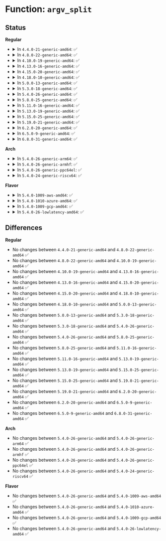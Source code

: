 # Function: <code>argv_split</code>

## Status
<b>Regular</b>
<ul>
<li>
<details>
<summary>In <code>4.4.0-21-generic-amd64</code>: ✅</summary>

```c
char * * argv_split(gfp_t gfp, const char * str, int * argcp)
```

```json
{
  "name": "argv_split",
  "collision_type": "Unique Global",
  "inline_type": "No",
  "funcs": [
    {
      "addr": 18446744071582944000,
      "name": "argv_split",
      "external": true,
      "loc": "lib/argv_split.c:59",
      "file": "lib/argv_split.c",
      "inline": "seen, unknown",
      "caller_inline": [],
      "caller_func": [
        "kernel/reboot.c:run_cmd",
        "kernel/trace/trace_events_filter.c:ftrace_function_set_filter_cb",
        "kernel/trace/trace_probe.c:traceprobe_command",
        "fs/coredump.c:do_coredump"
      ]
    }
  ],
  "symbols": [
    {
      "addr": 18446744071582944000,
      "name": "argv_split",
      "section": ".text",
      "bind": "STB_GLOBAL",
      "size": 276
    }
  ]
}
```
</details>
</li>
<li>
<details>
<summary>In <code>4.8.0-22-generic-amd64</code>: ✅</summary>

```c
char * * argv_split(gfp_t gfp, const char * str, int * argcp)
```

```json
{
  "name": "argv_split",
  "collision_type": "Unique Global",
  "inline_type": "No",
  "funcs": [
    {
      "addr": 18446744071583231328,
      "name": "argv_split",
      "external": true,
      "loc": "lib/argv_split.c:59",
      "file": "lib/argv_split.c",
      "inline": "seen, unknown",
      "caller_inline": [],
      "caller_func": [
        "kernel/reboot.c:run_cmd",
        "kernel/trace/trace_events_filter.c:ftrace_function_set_filter_cb",
        "kernel/trace/trace_probe.c:traceprobe_command",
        "fs/coredump.c:do_coredump"
      ]
    }
  ],
  "symbols": [
    {
      "addr": 18446744071583231328,
      "name": "argv_split",
      "section": ".text",
      "bind": "STB_GLOBAL",
      "size": 290
    }
  ]
}
```
</details>
</li>
<li>
<details>
<summary>In <code>4.10.0-19-generic-amd64</code>: ✅</summary>

```c
char * * argv_split(gfp_t gfp, const char * str, int * argcp)
```

```json
{
  "name": "argv_split",
  "collision_type": "Unique Global",
  "inline_type": "No",
  "funcs": [
    {
      "addr": 18446744071583346384,
      "name": "argv_split",
      "external": true,
      "loc": "lib/argv_split.c:59",
      "file": "lib/argv_split.c",
      "inline": "seen, unknown",
      "caller_inline": [],
      "caller_func": [
        "kernel/reboot.c:run_cmd",
        "kernel/trace/trace_events_filter.c:ftrace_function_set_filter_cb",
        "kernel/trace/trace_probe.c:traceprobe_command",
        "fs/coredump.c:do_coredump"
      ]
    }
  ],
  "symbols": [
    {
      "addr": 18446744071583346384,
      "name": "argv_split",
      "section": ".text",
      "bind": "STB_GLOBAL",
      "size": 290
    }
  ]
}
```
</details>
</li>
<li>
<details>
<summary>In <code>4.13.0-16-generic-amd64</code>: ✅</summary>

```c
char * * argv_split(gfp_t gfp, const char * str, int * argcp)
```

```json
{
  "name": "argv_split",
  "collision_type": "Unique Global",
  "inline_type": "No",
  "funcs": [
    {
      "addr": 18446744071588196672,
      "name": "argv_split",
      "external": true,
      "loc": "lib/argv_split.c:59",
      "file": "lib/argv_split.c",
      "inline": "seen, unknown",
      "caller_inline": [],
      "caller_func": [
        "kernel/reboot.c:run_cmd",
        "kernel/trace/trace_events_filter.c:ftrace_function_set_filter_cb",
        "kernel/trace/trace_probe.c:traceprobe_command",
        "fs/coredump.c:do_coredump"
      ]
    }
  ],
  "symbols": [
    {
      "addr": 18446744071588196672,
      "name": "argv_split",
      "section": ".text",
      "bind": "STB_GLOBAL",
      "size": 304
    }
  ]
}
```
</details>
</li>
<li>
<details>
<summary>In <code>4.15.0-20-generic-amd64</code>: ✅</summary>

```c
char * * argv_split(gfp_t gfp, const char * str, int * argcp)
```

```json
{
  "name": "argv_split",
  "collision_type": "Unique Global",
  "inline_type": "No",
  "funcs": [
    {
      "addr": 18446744071588745344,
      "name": "argv_split",
      "external": true,
      "loc": "lib/argv_split.c:60",
      "file": "lib/argv_split.c",
      "inline": "seen, unknown",
      "caller_inline": [],
      "caller_func": [
        "kernel/reboot.c:run_cmd",
        "kernel/trace/trace.c:trace_run_command",
        "kernel/trace/trace_events_filter.c:ftrace_function_set_filter_cb",
        "fs/coredump.c:do_coredump"
      ]
    }
  ],
  "symbols": [
    {
      "addr": 18446744071588745344,
      "name": "argv_split",
      "section": ".text",
      "bind": "STB_GLOBAL",
      "size": 304
    }
  ]
}
```
</details>
</li>
<li>
<details>
<summary>In <code>4.18.0-10-generic-amd64</code>: ✅</summary>

```c
char * * argv_split(gfp_t gfp, const char * str, int * argcp)
```

```json
{
  "name": "argv_split",
  "collision_type": "Unique Global",
  "inline_type": "No",
  "funcs": [
    {
      "addr": 18446744071589123120,
      "name": "argv_split",
      "external": true,
      "loc": "lib/argv_split.c:60",
      "file": "lib/argv_split.c",
      "inline": "seen, unknown",
      "caller_inline": [],
      "caller_func": [
        "kernel/reboot.c:run_cmd",
        "kernel/trace/trace.c:trace_run_command",
        "kernel/trace/trace_events_filter.c:ftrace_profile_set_filter",
        "fs/coredump.c:do_coredump"
      ]
    }
  ],
  "symbols": [
    {
      "addr": 18446744071589123120,
      "name": "argv_split",
      "section": ".text",
      "bind": "STB_GLOBAL",
      "size": 315
    }
  ]
}
```
</details>
</li>
<li>
<details>
<summary>In <code>5.0.0-13-generic-amd64</code>: ✅</summary>

```c
char * * argv_split(gfp_t gfp, const char * str, int * argcp)
```

```json
{
  "name": "argv_split",
  "collision_type": "Unique Global",
  "inline_type": "No",
  "funcs": [
    {
      "addr": 18446744071589357456,
      "name": "argv_split",
      "external": true,
      "loc": "lib/argv_split.c:60",
      "file": "lib/argv_split.c",
      "inline": "seen, unknown",
      "caller_inline": [],
      "caller_func": [
        "kernel/umh.c:call_usermodehelper_setup_file",
        "kernel/reboot.c:run_cmd",
        "kernel/trace/trace.c:trace_run_command",
        "kernel/trace/trace_events_filter.c:ftrace_profile_set_filter",
        "fs/coredump.c:do_coredump"
      ]
    }
  ],
  "symbols": [
    {
      "addr": 18446744071589357456,
      "name": "argv_split",
      "section": ".text",
      "bind": "STB_GLOBAL",
      "size": 315
    }
  ]
}
```
</details>
</li>
<li>
<details>
<summary>In <code>5.3.0-18-generic-amd64</code>: ✅</summary>

```c
char * * argv_split(gfp_t gfp, const char * str, int * argcp)
```

```json
{
  "name": "argv_split",
  "collision_type": "Unique Global",
  "inline_type": "No",
  "funcs": [
    {
      "addr": 18446744071589814528,
      "name": "argv_split",
      "external": true,
      "loc": "lib/argv_split.c:60",
      "file": "lib/argv_split.c",
      "inline": "seen, unknown",
      "caller_inline": [],
      "caller_func": [
        "kernel/umh.c:call_usermodehelper_setup_file",
        "kernel/reboot.c:run_cmd",
        "kernel/trace/trace.c:trace_run_command",
        "kernel/trace/trace_events_filter.c:ftrace_profile_set_filter"
      ]
    }
  ],
  "symbols": [
    {
      "addr": 18446744071589814528,
      "name": "argv_split",
      "section": ".text",
      "bind": "STB_GLOBAL",
      "size": 317
    }
  ]
}
```
</details>
</li>
<li>
<details>
<summary>In <code>5.4.0-26-generic-amd64</code>: ✅</summary>

```c
char * * argv_split(gfp_t gfp, const char * str, int * argcp)
```

```json
{
  "name": "argv_split",
  "collision_type": "Unique Global",
  "inline_type": "No",
  "funcs": [
    {
      "addr": 18446744071590040832,
      "name": "argv_split",
      "external": true,
      "loc": "lib/argv_split.c:60",
      "file": "lib/argv_split.c",
      "inline": "seen, unknown",
      "caller_inline": [],
      "caller_func": [
        "kernel/umh.c:call_usermodehelper_setup_file",
        "kernel/reboot.c:run_cmd",
        "kernel/trace/trace.c:trace_run_command",
        "kernel/trace/trace_events_filter.c:ftrace_profile_set_filter"
      ]
    }
  ],
  "symbols": [
    {
      "addr": 18446744071590040832,
      "name": "argv_split",
      "section": ".text",
      "bind": "STB_GLOBAL",
      "size": 317
    }
  ]
}
```
</details>
</li>
<li>
<details>
<summary>In <code>5.8.0-25-generic-amd64</code>: ✅</summary>

```c
char * * argv_split(gfp_t gfp, const char * str, int * argcp)
```

```json
{
  "name": "argv_split",
  "collision_type": "Unique Global",
  "inline_type": "No",
  "funcs": [
    {
      "addr": 18446744071585035664,
      "name": "argv_split",
      "external": true,
      "loc": "lib/argv_split.c:60",
      "file": "lib/argv_split.c",
      "inline": "seen, unknown",
      "caller_inline": [],
      "caller_func": [
        "kernel/umh.c:call_usermodehelper_setup_file",
        "kernel/reboot.c:reboot_work_func",
        "kernel/reboot.c:poweroff_work_func",
        "kernel/trace/trace.c:trace_run_command",
        "kernel/trace/trace_events_filter.c:__ftrace_function_set_filter"
      ]
    }
  ],
  "symbols": [
    {
      "addr": 18446744071585035664,
      "name": "argv_split",
      "section": ".text",
      "bind": "STB_GLOBAL",
      "size": 321
    }
  ]
}
```
</details>
</li>
<li>
<details>
<summary>In <code>5.11.0-16-generic-amd64</code>: ✅</summary>

```c
char * * argv_split(gfp_t gfp, const char * str, int * argcp)
```

```json
{
  "name": "argv_split",
  "collision_type": "Unique Global",
  "inline_type": "No",
  "funcs": [
    {
      "addr": 18446744071585187696,
      "name": "argv_split",
      "external": true,
      "loc": "lib/argv_split.c:60",
      "file": "lib/argv_split.c",
      "inline": "seen, unknown",
      "caller_inline": [],
      "caller_func": [
        "kernel/reboot.c:reboot_work_func",
        "kernel/reboot.c:poweroff_work_func",
        "kernel/trace/trace.c:trace_run_command",
        "kernel/trace/trace_events_filter.c:__ftrace_function_set_filter"
      ]
    }
  ],
  "symbols": [
    {
      "addr": 18446744071585187696,
      "name": "argv_split",
      "section": ".text",
      "bind": "STB_GLOBAL",
      "size": 321
    }
  ]
}
```
</details>
</li>
<li>
<details>
<summary>In <code>5.13.0-19-generic-amd64</code>: ✅</summary>

```c
char * * argv_split(gfp_t gfp, const char * str, int * argcp)
```

```json
{
  "name": "argv_split",
  "collision_type": "Unique Global",
  "inline_type": "No",
  "funcs": [
    {
      "addr": 18446744071585069584,
      "name": "argv_split",
      "external": true,
      "loc": "lib/argv_split.c:60",
      "file": "lib/argv_split.c",
      "inline": "seen, unknown",
      "caller_inline": [],
      "caller_func": [
        "kernel/reboot.c:reboot_work_func",
        "kernel/reboot.c:poweroff_work_func",
        "kernel/trace/trace_events_filter.c:__ftrace_function_set_filter",
        "kernel/trace/trace_events_synth.c:check_command",
        "kernel/trace/trace_events_synth.c:__create_synth_event",
        "kernel/trace/trace_dynevent.c:dyn_event_release",
        "kernel/trace/trace_probe.c:trace_probe_create"
      ]
    }
  ],
  "symbols": [
    {
      "addr": 18446744071585069584,
      "name": "argv_split",
      "section": ".text",
      "bind": "STB_GLOBAL",
      "size": 313
    }
  ]
}
```
</details>
</li>
<li>
<details>
<summary>In <code>5.15.0-25-generic-amd64</code>: ✅</summary>

```c
char * * argv_split(gfp_t gfp, const char * str, int * argcp)
```

```json
{
  "name": "argv_split",
  "collision_type": "Unique Global",
  "inline_type": "No",
  "funcs": [
    {
      "addr": 18446744071585516320,
      "name": "argv_split",
      "external": true,
      "loc": "lib/argv_split.c:60",
      "file": "lib/argv_split.c",
      "inline": "seen, unknown",
      "caller_inline": [],
      "caller_func": [
        "kernel/reboot.c:reboot_work_func",
        "kernel/reboot.c:poweroff_work_func",
        "kernel/trace/trace_events_filter.c:__ftrace_function_set_filter",
        "kernel/trace/trace_events_synth.c:check_command",
        "kernel/trace/trace_events_synth.c:__create_synth_event",
        "kernel/trace/trace_dynevent.c:dyn_event_release",
        "kernel/trace/trace_probe.c:trace_probe_create"
      ]
    }
  ],
  "symbols": [
    {
      "addr": 18446744071585516320,
      "name": "argv_split",
      "section": ".text",
      "bind": "STB_GLOBAL",
      "size": 313
    }
  ]
}
```
</details>
</li>
<li>
<details>
<summary>In <code>5.19.0-21-generic-amd64</code>: ✅</summary>

```c
char * * argv_split(gfp_t gfp, const char * str, int * argcp)
```

```json
{
  "name": "argv_split",
  "collision_type": "Unique Global",
  "inline_type": "No",
  "funcs": [
    {
      "addr": 18446744071586668208,
      "name": "argv_split",
      "external": true,
      "loc": "lib/argv_split.c:60",
      "file": "lib/argv_split.c",
      "inline": "seen, unknown",
      "caller_inline": [],
      "caller_func": [
        "kernel/reboot.c:reboot_work_func",
        "kernel/reboot.c:poweroff_work_func",
        "kernel/trace/trace_events_filter.c:__ftrace_function_set_filter",
        "kernel/trace/trace_events_synth.c:check_command",
        "kernel/trace/trace_events_synth.c:__create_synth_event",
        "kernel/trace/trace_dynevent.c:dyn_event_release",
        "kernel/trace/trace_probe.c:trace_probe_create"
      ]
    }
  ],
  "symbols": [
    {
      "addr": 18446744071586668208,
      "name": "argv_split",
      "section": ".text",
      "bind": "STB_GLOBAL",
      "size": 305
    }
  ]
}
```
</details>
</li>
<li>
<details>
<summary>In <code>6.2.0-20-generic-amd64</code>: ✅</summary>

```c
char * * argv_split(gfp_t gfp, const char * str, int * argcp)
```

```json
{
  "name": "argv_split",
  "collision_type": "Unique Global",
  "inline_type": "No",
  "funcs": [
    {
      "addr": 18446744071595747248,
      "name": "argv_split",
      "external": true,
      "loc": "lib/argv_split.c:60",
      "file": "lib/argv_split.c",
      "inline": "seen, unknown",
      "caller_inline": [],
      "caller_func": [
        "kernel/reboot.c:reboot_work_func",
        "kernel/reboot.c:poweroff_work_func",
        "kernel/trace/trace_events_synth.c:check_command",
        "kernel/trace/trace_events_synth.c:__create_synth_event",
        "kernel/trace/trace_dynevent.c:dyn_event_release",
        "kernel/trace/trace_probe.c:trace_probe_create"
      ]
    }
  ],
  "symbols": [
    {
      "addr": 18446744071595747248,
      "name": "argv_split",
      "section": ".text",
      "bind": "STB_GLOBAL",
      "size": 305
    }
  ]
}
```
</details>
</li>
<li>
<details>
<summary>In <code>6.5.0-9-generic-amd64</code>: ✅</summary>

```c
char * * argv_split(gfp_t gfp, const char * str, int * argcp)
```

```json
{
  "name": "argv_split",
  "collision_type": "Unique Global",
  "inline_type": "No",
  "funcs": [
    {
      "addr": 18446744071596271568,
      "name": "argv_split",
      "external": true,
      "loc": "lib/argv_split.c:60",
      "file": "lib/argv_split.c",
      "inline": "seen, unknown",
      "caller_inline": [],
      "caller_func": [
        "kernel/reboot.c:reboot_work_func",
        "kernel/reboot.c:poweroff_work_func",
        "kernel/trace/trace_events_filter.c:__ftrace_function_set_filter",
        "kernel/trace/trace_events_synth.c:check_command",
        "kernel/trace/trace_events_synth.c:__create_synth_event",
        "kernel/trace/trace_events_user.c:user_event_parse",
        "kernel/trace/trace_dynevent.c:dyn_event_release",
        "kernel/trace/trace_probe.c:trace_probe_create"
      ]
    }
  ],
  "symbols": [
    {
      "addr": 18446744071596271568,
      "name": "argv_split",
      "section": ".text",
      "bind": "STB_GLOBAL",
      "size": 305
    }
  ]
}
```
</details>
</li>
<li>
<details>
<summary>In <code>6.8.0-31-generic-amd64</code>: ✅</summary>

```c
char * * argv_split(gfp_t gfp, const char * str, int * argcp)
```

```json
{
  "name": "argv_split",
  "collision_type": "Unique Global",
  "inline_type": "No",
  "funcs": [
    {
      "addr": 18446744071597156304,
      "name": "argv_split",
      "external": true,
      "loc": "lib/argv_split.c:60",
      "file": "lib/argv_split.c",
      "inline": "seen, unknown",
      "caller_inline": [],
      "caller_func": [
        "kernel/reboot.c:reboot_work_func",
        "kernel/reboot.c:poweroff_work_func",
        "kernel/trace/trace_events_filter.c:__ftrace_function_set_filter",
        "kernel/trace/trace_events_synth.c:check_command",
        "kernel/trace/trace_events_synth.c:__create_synth_event",
        "kernel/trace/trace_events_user.c:user_event_parse",
        "kernel/trace/trace_dynevent.c:dyn_event_release",
        "kernel/trace/trace_probe.c:trace_probe_create"
      ]
    }
  ],
  "symbols": [
    {
      "addr": 18446744071597156304,
      "name": "argv_split",
      "section": ".text",
      "bind": "STB_GLOBAL",
      "size": 305
    }
  ]
}
```
</details>
</li>
</ul>
<b>Arch</b>
<ul>
<li>
<details>
<summary>In <code>5.4.0-26-generic-arm64</code>: ✅</summary>

```c
char * * argv_split(gfp_t gfp, const char * str, int * argcp)
```

```json
{
  "name": "argv_split",
  "collision_type": "Unique Global",
  "inline_type": "No",
  "funcs": [
    {
      "addr": 18446603336503801744,
      "name": "argv_split",
      "external": true,
      "loc": "lib/argv_split.c:60",
      "file": "lib/argv_split.c",
      "inline": "seen, unknown",
      "caller_inline": [],
      "caller_func": [
        "kernel/umh.c:call_usermodehelper_setup_file",
        "kernel/reboot.c:run_cmd",
        "kernel/trace/trace.c:trace_run_command",
        "kernel/trace/trace_events_filter.c:ftrace_profile_set_filter"
      ]
    }
  ],
  "symbols": [
    {
      "addr": 18446603336503801744,
      "name": "argv_split",
      "section": ".text",
      "bind": "STB_GLOBAL",
      "size": 320
    }
  ]
}
```
</details>
</li>
<li>
<details>
<summary>In <code>5.4.0-26-generic-armhf</code>: ✅</summary>

```c
char * * argv_split(gfp_t gfp, const char * str, int * argcp)
```

```json
{
  "name": "argv_split",
  "collision_type": "Unique Global",
  "inline_type": "No",
  "funcs": [
    {
      "addr": 3236424368,
      "name": "argv_split",
      "external": true,
      "loc": "lib/argv_split.c:60",
      "file": "lib/argv_split.c",
      "inline": "seen, unknown",
      "caller_inline": [],
      "caller_func": [
        "kernel/umh.c:call_usermodehelper_setup_file",
        "kernel/reboot.c:run_cmd",
        "kernel/trace/trace.c:trace_run_command",
        "kernel/trace/trace_events_filter.c:ftrace_profile_set_filter"
      ]
    }
  ],
  "symbols": [
    {
      "addr": 3236424368,
      "name": "argv_split",
      "section": ".text",
      "bind": "STB_GLOBAL",
      "size": 296
    }
  ]
}
```
</details>
</li>
<li>
<details>
<summary>In <code>5.4.0-26-generic-ppc64el</code>: ✅</summary>

```c
char * * argv_split(gfp_t gfp, const char * str, int * argcp)
```

```json
{
  "name": "argv_split",
  "collision_type": "Unique Global",
  "inline_type": "No",
  "funcs": [
    {
      "addr": 13835058055297638960,
      "name": "argv_split",
      "external": true,
      "loc": "lib/argv_split.c:60",
      "file": "lib/argv_split.c",
      "inline": "seen, unknown",
      "caller_inline": [],
      "caller_func": [
        "kernel/umh.c:call_usermodehelper_setup_file",
        "kernel/reboot.c:run_cmd",
        "kernel/trace/trace.c:trace_run_command",
        "kernel/trace/trace_events_filter.c:ftrace_profile_set_filter"
      ]
    }
  ],
  "symbols": [
    {
      "addr": 13835058055297638960,
      "name": "argv_split",
      "section": ".text",
      "bind": "STB_GLOBAL",
      "size": 496
    }
  ]
}
```
</details>
</li>
<li>
<details>
<summary>In <code>5.4.0-24-generic-riscv64</code>: ✅</summary>

```c
char * * argv_split(gfp_t gfp, const char * str, int * argcp)
```

```json
{
  "name": "argv_split",
  "collision_type": "Unique Global",
  "inline_type": "No",
  "funcs": [
    {
      "addr": 18446743936279699012,
      "name": "argv_split",
      "external": true,
      "loc": "lib/argv_split.c:60",
      "file": "lib/argv_split.c",
      "inline": "seen, unknown",
      "caller_inline": [],
      "caller_func": [
        "kernel/umh.c:call_usermodehelper_setup_file",
        "kernel/reboot.c:run_cmd",
        "kernel/trace/trace.c:trace_run_command",
        "kernel/trace/trace_events_filter.c:ftrace_profile_set_filter"
      ]
    }
  ],
  "symbols": [
    {
      "addr": 18446743936279699012,
      "name": "argv_split",
      "section": ".text",
      "bind": "STB_GLOBAL",
      "size": 256
    }
  ]
}
```
</details>
</li>
</ul>
<b>Flavor</b>
<ul>
<li>
<details>
<summary>In <code>5.4.0-1009-aws-amd64</code>: ✅</summary>

```c
char * * argv_split(gfp_t gfp, const char * str, int * argcp)
```

```json
{
  "name": "argv_split",
  "collision_type": "Unique Global",
  "inline_type": "No",
  "funcs": [
    {
      "addr": 18446744071589643088,
      "name": "argv_split",
      "external": true,
      "loc": "lib/argv_split.c:60",
      "file": "lib/argv_split.c",
      "inline": "seen, unknown",
      "caller_inline": [],
      "caller_func": [
        "kernel/umh.c:call_usermodehelper_setup_file",
        "kernel/reboot.c:run_cmd",
        "kernel/trace/trace.c:trace_run_command",
        "kernel/trace/trace_events_filter.c:ftrace_profile_set_filter"
      ]
    }
  ],
  "symbols": [
    {
      "addr": 18446744071589643088,
      "name": "argv_split",
      "section": ".text",
      "bind": "STB_GLOBAL",
      "size": 317
    }
  ]
}
```
</details>
</li>
<li>
<details>
<summary>In <code>5.4.0-1010-azure-amd64</code>: ✅</summary>

```c
char * * argv_split(gfp_t gfp, const char * str, int * argcp)
```

```json
{
  "name": "argv_split",
  "collision_type": "Unique Global",
  "inline_type": "No",
  "funcs": [
    {
      "addr": 18446744071589368960,
      "name": "argv_split",
      "external": true,
      "loc": "lib/argv_split.c:60",
      "file": "lib/argv_split.c",
      "inline": "seen, unknown",
      "caller_inline": [],
      "caller_func": [
        "kernel/umh.c:call_usermodehelper_setup_file",
        "kernel/reboot.c:run_cmd",
        "kernel/trace/trace.c:trace_run_command",
        "kernel/trace/trace_events_filter.c:ftrace_profile_set_filter"
      ]
    }
  ],
  "symbols": [
    {
      "addr": 18446744071589368960,
      "name": "argv_split",
      "section": ".text",
      "bind": "STB_GLOBAL",
      "size": 317
    }
  ]
}
```
</details>
</li>
<li>
<details>
<summary>In <code>5.4.0-1009-gcp-amd64</code>: ✅</summary>

```c
char * * argv_split(gfp_t gfp, const char * str, int * argcp)
```

```json
{
  "name": "argv_split",
  "collision_type": "Unique Global",
  "inline_type": "No",
  "funcs": [
    {
      "addr": 18446744071590086464,
      "name": "argv_split",
      "external": true,
      "loc": "lib/argv_split.c:60",
      "file": "lib/argv_split.c",
      "inline": "seen, unknown",
      "caller_inline": [],
      "caller_func": [
        "kernel/umh.c:call_usermodehelper_setup_file",
        "kernel/reboot.c:run_cmd",
        "kernel/trace/trace.c:trace_run_command",
        "kernel/trace/trace_events_filter.c:ftrace_profile_set_filter"
      ]
    }
  ],
  "symbols": [
    {
      "addr": 18446744071590086464,
      "name": "argv_split",
      "section": ".text",
      "bind": "STB_GLOBAL",
      "size": 317
    }
  ]
}
```
</details>
</li>
<li>
<details>
<summary>In <code>5.4.0-26-lowlatency-amd64</code>: ✅</summary>

```c
char * * argv_split(gfp_t gfp, const char * str, int * argcp)
```

```json
{
  "name": "argv_split",
  "collision_type": "Unique Global",
  "inline_type": "No",
  "funcs": [
    {
      "addr": 18446744071590136656,
      "name": "argv_split",
      "external": true,
      "loc": "lib/argv_split.c:60",
      "file": "lib/argv_split.c",
      "inline": "seen, unknown",
      "caller_inline": [],
      "caller_func": [
        "kernel/umh.c:call_usermodehelper_setup_file",
        "kernel/reboot.c:run_cmd",
        "kernel/trace/trace.c:trace_run_command",
        "kernel/trace/trace_events_filter.c:ftrace_profile_set_filter"
      ]
    }
  ],
  "symbols": [
    {
      "addr": 18446744071590136656,
      "name": "argv_split",
      "section": ".text",
      "bind": "STB_GLOBAL",
      "size": 317
    }
  ]
}
```
</details>
</li>
</ul>

## Differences
<b>Regular</b>
<ul>
<li>
No changes between <code>4.4.0-21-generic-amd64</code> and <code>4.8.0-22-generic-amd64</code> ✅
</li>
<li>
No changes between <code>4.8.0-22-generic-amd64</code> and <code>4.10.0-19-generic-amd64</code> ✅
</li>
<li>
No changes between <code>4.10.0-19-generic-amd64</code> and <code>4.13.0-16-generic-amd64</code> ✅
</li>
<li>
No changes between <code>4.13.0-16-generic-amd64</code> and <code>4.15.0-20-generic-amd64</code> ✅
</li>
<li>
No changes between <code>4.15.0-20-generic-amd64</code> and <code>4.18.0-10-generic-amd64</code> ✅
</li>
<li>
No changes between <code>4.18.0-10-generic-amd64</code> and <code>5.0.0-13-generic-amd64</code> ✅
</li>
<li>
No changes between <code>5.0.0-13-generic-amd64</code> and <code>5.3.0-18-generic-amd64</code> ✅
</li>
<li>
No changes between <code>5.3.0-18-generic-amd64</code> and <code>5.4.0-26-generic-amd64</code> ✅
</li>
<li>
No changes between <code>5.4.0-26-generic-amd64</code> and <code>5.8.0-25-generic-amd64</code> ✅
</li>
<li>
No changes between <code>5.8.0-25-generic-amd64</code> and <code>5.11.0-16-generic-amd64</code> ✅
</li>
<li>
No changes between <code>5.11.0-16-generic-amd64</code> and <code>5.13.0-19-generic-amd64</code> ✅
</li>
<li>
No changes between <code>5.13.0-19-generic-amd64</code> and <code>5.15.0-25-generic-amd64</code> ✅
</li>
<li>
No changes between <code>5.15.0-25-generic-amd64</code> and <code>5.19.0-21-generic-amd64</code> ✅
</li>
<li>
No changes between <code>5.19.0-21-generic-amd64</code> and <code>6.2.0-20-generic-amd64</code> ✅
</li>
<li>
No changes between <code>6.2.0-20-generic-amd64</code> and <code>6.5.0-9-generic-amd64</code> ✅
</li>
<li>
No changes between <code>6.5.0-9-generic-amd64</code> and <code>6.8.0-31-generic-amd64</code> ✅
</li>
</ul>
<b>Arch</b>
<ul>
<li>
No changes between <code>5.4.0-26-generic-amd64</code> and <code>5.4.0-26-generic-arm64</code> ✅
</li>
<li>
No changes between <code>5.4.0-26-generic-amd64</code> and <code>5.4.0-26-generic-armhf</code> ✅
</li>
<li>
No changes between <code>5.4.0-26-generic-amd64</code> and <code>5.4.0-26-generic-ppc64el</code> ✅
</li>
<li>
No changes between <code>5.4.0-26-generic-amd64</code> and <code>5.4.0-24-generic-riscv64</code> ✅
</li>
</ul>
<b>Flavor</b>
<ul>
<li>
No changes between <code>5.4.0-26-generic-amd64</code> and <code>5.4.0-1009-aws-amd64</code> ✅
</li>
<li>
No changes between <code>5.4.0-26-generic-amd64</code> and <code>5.4.0-1010-azure-amd64</code> ✅
</li>
<li>
No changes between <code>5.4.0-26-generic-amd64</code> and <code>5.4.0-1009-gcp-amd64</code> ✅
</li>
<li>
No changes between <code>5.4.0-26-generic-amd64</code> and <code>5.4.0-26-lowlatency-amd64</code> ✅
</li>
</ul>
